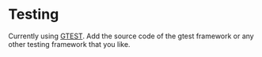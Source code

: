 # Testing
Currently using [GTEST](https://github.com/google/googletest/releases).
Add the source code of the gtest framework or any other testing framework that you like.